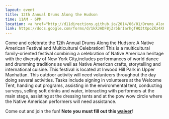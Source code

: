 ```yaml
---
layout: event
title: 12th Annual Drums Along the Hudson
time: 11AM - 6PM
location: <a href="http://d11directions.github.io/2014/06/01/Drums_Along_Hudson/">Inwood Hill Park</a>
link: https://docs.google.com/forms/d/1kXJADF8jZr5brIarhgfHQ3tXpoZKz4XP4i43YVx3njQ/viewform
---
```

Come and celebrate the 12th Annual Drums Along the Hudson: A Native American Festival and Multicultural Celebration! This is a multicultural family-oriented festival combining a celebration of Native American heritage with the diversity of New York City,includes performances of world dance and drumming traditions as well as Native American crafts, storytelling and international cuisine. This festival is located at Inwood Hill Park in Upper Manhattan. This outdoor activity will need volunteers throughout the day doing several activities. Tasks include signing in volunteers at the Welcome Tent, handing out programs, assisting in the environmental tent, conducting surveys, selling soft drinks and water, interacting with performers at the main stage, assisting at the dressing tents and at the pow wow circle where the Native American performers will need assistance.

Come out and join the fun! **Note you must fill out this [waiver](https://drive.google.com/file/d/0B_MA1PZtIApdZ1N1MU5qalZ1eVZPdnhhZDlmbk9GXzBSeDFF/edit?usp=sharing)**!
